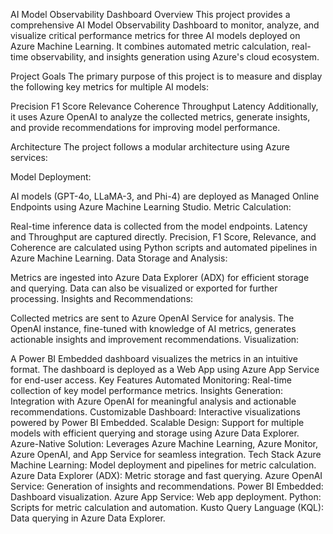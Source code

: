 AI Model Observability Dashboard
Overview
This project provides a comprehensive AI Model Observability Dashboard to monitor, analyze, and visualize critical performance metrics for three AI models deployed on Azure Machine Learning. It combines automated metric calculation, real-time observability, and insights generation using Azure's cloud ecosystem.

Project Goals
The primary purpose of this project is to measure and display the following key metrics for multiple AI models:

Precision
F1 Score
Relevance
Coherence
Throughput
Latency
Additionally, it uses Azure OpenAI to analyze the collected metrics, generate insights, and provide recommendations for improving model performance.

Architecture
The project follows a modular architecture using Azure services:

Model Deployment:

AI models (GPT-4o, LLaMA-3, and Phi-4) are deployed as Managed Online Endpoints using Azure Machine Learning Studio.
Metric Calculation:

Real-time inference data is collected from the model endpoints.
Latency and Throughput are captured directly.
Precision, F1 Score, Relevance, and Coherence are calculated using Python scripts and automated pipelines in Azure Machine Learning.
Data Storage and Analysis:

Metrics are ingested into Azure Data Explorer (ADX) for efficient storage and querying.
Data can also be visualized or exported for further processing.
Insights and Recommendations:

Collected metrics are sent to Azure OpenAI Service for analysis.
The OpenAI instance, fine-tuned with knowledge of AI metrics, generates actionable insights and improvement recommendations.
Visualization:

A Power BI Embedded dashboard visualizes the metrics in an intuitive format.
The dashboard is deployed as a Web App using Azure App Service for end-user access.
Key Features
Automated Monitoring: Real-time collection of key model performance metrics.
Insights Generation: Integration with Azure OpenAI for meaningful analysis and actionable recommendations.
Customizable Dashboard: Interactive visualizations powered by Power BI Embedded.
Scalable Design: Support for multiple models with efficient querying and storage using Azure Data Explorer.
Azure-Native Solution: Leverages Azure Machine Learning, Azure Monitor, Azure OpenAI, and App Service for seamless integration.
Tech Stack
Azure Machine Learning: Model deployment and pipelines for metric calculation.
Azure Data Explorer (ADX): Metric storage and fast querying.
Azure OpenAI Service: Generation of insights and recommendations.
Power BI Embedded: Dashboard visualization.
Azure App Service: Web app deployment.
Python: Scripts for metric calculation and automation.
Kusto Query Language (KQL): Data querying in Azure Data Explorer.

